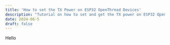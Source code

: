 ```yaml
---
title: 'How to set the TX Power on ESP32 OpenThread Devices'
description: "Tutorial on how to set and get the TX power on ESP32 OpenThread devices when using ESP-IDF."
date: 2024-06-5
draft: false
---
```


Hello